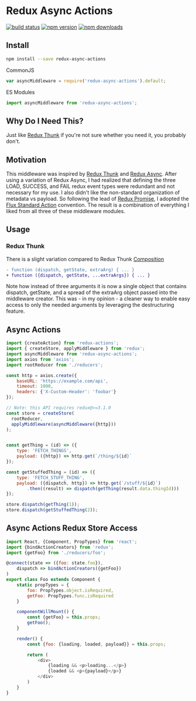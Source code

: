 Redux Async Actions
===================

[![build status](https://img.shields.io/travis/nharris85/redux-async-actions/master.svg?style=flat-square)](https://travis-ci.org/nharris85/redux-async-actions)
[![npm version](https://img.shields.io/npm/v/redux-async-actions.svg?style=flat-square)](https://www.npmjs.com/package/redux-async-actions)
[![npm downloads](https://img.shields.io/npm/dm/redux-async-actions.svg?style=flat-square)](https://www.npmjs.com/package/redux-async-actions)


## Install

```bash
npm install --save redux-async-actions
```

CommonJS

```js
var asyncMiddleware = require('redux-async-actions').default;
```

ES Modules
```js
import asyncMiddleware from 'redux-async-actions';
```

## Why Do I Need This?

Just like [Redux Thunk](https://raw.githubusercontent.com/gaearon/redux-thunk) if you're not sure whether you need it, you probably don't.

## Motivation

This middleware was inspired by [Redux Thunk](https://raw.githubusercontent.com/gaearon/redux-thunk) and [Redux Async](https://github.com/symbiont-io/redux-async). After using a variation of Redux Async, I had realized that defining the three LOAD, SUCCESS, and FAIL redux event types were redundant and not necessary for my use. I also didn't like the non-standard organization of metadata vs payload. So following the lead of [Redux Promise](https://github.com/acdlite/redux-promise), I adopted the [Flux Standard Action](https://github.com/acdlite/flux-standard-action) convention. The result is a combination of everything I liked from all three of these middleware modules.

## Usage

### Redux Thunk

There is a slight variation compared to Redux Thunk [Composition](https://github.com/gaearon/redux-thunk#composition)

```diff
- function (dispatch, getState, extraArg) { ... }
+ function ({dispatch, getState, ...extraArgs}) { ... }
```

Note how instead of three arguments it is now a single object that contains dispatch, getState, and a spread of the extraArg object passed into the middleware creator. This was - in my opinion - a cleaner way to enable easy access to only the needed arguments by leveraging the destructuring feature.

## Async Actions

```js
import {createAction} from 'redux-actions';
import { createStore, applyMiddleware } from 'redux';
import asyncMiddleware from 'redux-async-actions';
import axios from 'axios';
import rootReducer from './reducers';

const http = axios.create({
    baseURL: 'https://example.com/api',
    timeout: 1000,
    headers: {'X-Custom-Header': 'foobar'}
});

// Note: this API requires redux@>=3.1.0
const store = createStore(
  rootReducer,
  applyMiddleware(asyncMiddleware({http}))
);


const getThing = (id) => ({
    type: 'FETCH_THINGS',
    payload: ({http}) => http.get(`/thing/${id}`
});

const getStuffedThing = (id) => ({
    type: 'FETCH_STUFF_THING',
    payload: ({dispatch, http}) => http.get(`/stuff/${id}`)
        .then((result) => dispatch(getThing(result.data.thingId)))
});

store.dispatch(getThing(1));
store.dispatch(getStuffedThing(2));
```

## Async Actions Redux Store Access

```js
import React, {Component, PropTypes} from 'react';
import {bindActionCreators} from 'redux';
import {getFoo} from './reducers/foo';

@connect(state => ({foo: state.foo}),
    dispatch => bindActionCreators({getFoo})
)
export class Foo extends Component {
    static propTypes = {
        foo: PropTypes.object.isRequired,
        getFoo: PropTypes.func.isRequired
    }

    componentWillMount() {
        const {getFoo} = this.props;
        getFoo();
    }

    render() {
        const {foo: {loading, loaded, payload}} = this.props;

        return (
            <div>
                {loading && <p>loading...</p>}
                {loaded && <p>{payload}</p>}
            </div>
        )
    }
}
```
